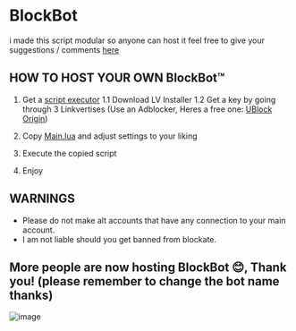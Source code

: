 # BlockBot
i made this script modular so anyone can host it
feel free to give your suggestions / comments [here](https://github.com/choke-dev/scripts/issues/1)

## HOW TO HOST YOUR OWN BlockBot™️
1. Get a [script executor](https://fluxteam.net/)
  1.1 Download LV Installer
  1.2 Get a key by going through 3 Linkvertises (Use an Adblocker, Heres a free one: [UBlock Origin](https://ublockorigin.com/))

3. Copy [Main.lua](https://github.com/choke-dev/scripts/blob/main/Blockate/BlockBot/Main.lua) and adjust settings to your liking
4. Execute the copied script
5. Enjoy

## WARNINGS
- Please do not make alt accounts that have any connection to your main account.
- I am not liable should you get banned from blockate.


## More people are now hosting BlockBot 😊, Thank you! (please remember to change the bot name thanks)
![image](https://github.com/choke-dev/scripts/assets/47597850/30079048-7185-4da9-9895-5d5e9b330998)
